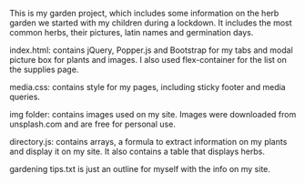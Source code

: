 This is my garden project, which includes some information on the herb garden we started with my children during a lockdown.
It includes the most common herbs, their pictures, latin names and germination days.

index.html: contains jQuery, Popper.js and Bootstrap for my tabs and modal picture box for plants and images. I also used flex-container for the list on the supplies page.

media.css: contains style for my pages, including sticky footer and media queries.

img folder: contains images used on my site. Images were downloaded from unsplash.com and are free for personal use.

directory.js: contains arrays, a formula to extract information on my plants and display it on my site. It also contains a table that displays herbs.

gardening tips.txt is just an outline for myself with the info on my site.

